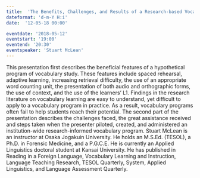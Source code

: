 ```yaml
---
title:  'The Benefits, Challenges, and Results of a Research-based Vocabulary Program'
dateformat: 'd-m-Y H:i'
date:  '12-05-18 00:00'

eventdate: '2018-05-12'
eventstart: '19:00'
eventend: '20:30'
eventspeaker: 'Stuart McLean'
---
```


This presentation first describes the beneficial features of a hypothetical program of vocabulary study. These features include spaced rehearsal, adaptive learning, increasing retrieval difficulty, the use of an appropriate word counting unit, the presentation of both audio and orthographic forms, the use of context, and the use of the learners’ L1. Findings in the research literature on vocabulary learning are easy to understand, yet difficult to apply to a vocabulary program in practice. As a result, vocabulary programs often fail to help students reach their potential. The second part of the presentation describes the challenges faced, the great assistance received and steps taken when the presenter piloted, created, and administered an institution-wide research-informed vocabulary program. 
Stuart McLean is an instructor at Osaka Jogakuin University. He holds an M.S.Ed. (TESOL), a Ph.D. in Forensic Medicine, and a P.G.C.E. He is currently an Applied Linguistics doctoral student at Kansai University. He has published in Reading in a Foreign Language, Vocabulary Learning and Instruction, Language Teaching Research, TESOL Quarterly, System, Applied Linguistics, and Language Assessment Quarterly.

